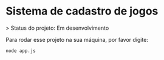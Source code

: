 <h1>Sistema de cadastro de jogos</h1>
> Status do projeto: Em desenvolvimento

Para rodar esse projeto na sua máquina, por favor digite:
```
node app.js
```
